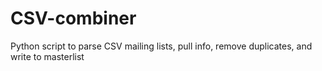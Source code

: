 # CSV-combiner
Python script to parse CSV mailing lists, pull info, remove duplicates, and write to masterlist
